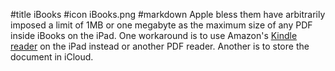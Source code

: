 #title iBooks
#icon iBooks.png
#markdown
Apple bless them have arbitrarily imposed a limit of 1MB or one
megabyte as the maximum size of any PDF inside iBooks on the iPad.
One workaround is to use Amazon's [Kindle reader](https://www.amazon.co.uk/kindle-dbs/fd/kcp)
on the iPad instead or another PDF reader. Another is to
store the document in iCloud.
